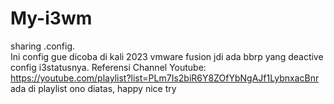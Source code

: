 # My-i3wm
sharing .config.                                                                              
Ini config gue dicoba di kali 2023 vmware fusion jdi ada bbrp yang deactive config i3statusnya.
Referensi Channel Youtube:                                                                    
https://youtube.com/playlist?list=PLm7Is2biR6Y8ZOfYbNgAJf1LybnxacBnr                          
ada di playlist ono diatas, happy nice try 
